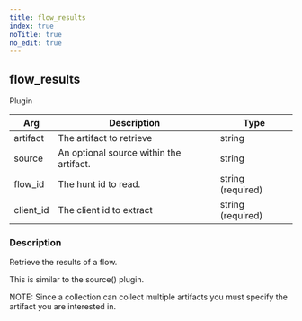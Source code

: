 ```yaml
---
title: flow_results
index: true
noTitle: true
no_edit: true
---
```




<div class="vql_item"></div>


## flow_results
<span class='vql_type pull-right page-header'>Plugin</span>



<div class="vqlargs"></div>

Arg | Description | Type
----|-------------|-----
artifact|The artifact to retrieve|string
source|An optional source within the artifact.|string
flow_id|The hunt id to read.|string (required)
client_id|The client id to extract|string (required)

### Description

Retrieve the results of a flow.

This is similar to the source() plugin.

NOTE: Since a collection can collect multiple artifacts you must
specify the artifact you are interested in.


